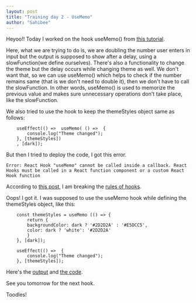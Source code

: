 ```yaml
---
layout: post
title: "Training day 2 - UseMemo"
author: "Sahibee"
---
```



Heyoo!!
Today I worked on the hook useMemo() from [this tutorial](https://youtu.be/THL1OPn72vo?si=DGo2eHMS-b_P6SMK).

Here, what we are trying to do is, we are doubling the number user enters in input but the output is supposed to show after a delay, using a slowFunction(we define ourselves). There's also a functionality to change the theme but the delay occurs while changing theme as well. We don't want that, so we can use useMemo() which helps to check if the number remains same (that is we don't need to double it), then we don't have to call the slowFunction. 
In other words, useMemo() is used to memorize the previous value and makes sure unnecessary operations don't take place, like the slowFunction.

We also tried to use the hook to keep the themeStyles object same as follows:

```
    useEffect(() =>  useMemo( () =>  {
        console.log("Theme changed");
    }, [themeStyles])
    , [dark]);
```

But then I tried to deploy the code, I got this error.

```Error: React Hook "useMemo" cannot be called inside a callback. React Hooks must be called in a React function component or a custom React Hook function```

According to [this post](https://blog.logrocket.com/understanding-common-frustrations-react-hooks/), I am breaking the [rules of hooks](https://legacy.reactjs.org/docs/hooks-rules.html).

Oops! I got it. I was supposed to use the useMemo hook while defining the themeStyles object, like this:

```
    const themeStyles = useMemo (() => {
        return {
        backgroundColor: dark ? '#2D2D2A' : '#E5DCC5',
        color: dark ? 'white': '#2D2D2A'
        }
    }, [dark]);

    useEffect(() =>  {
        console.log("Theme changed");
    }, [themeStyles]);
```

Here's the [output](https://demo-hooks-eqovxyanx-sahibkaur.vercel.app/) and [the code](https://github.com/sahibkaur/demo-hooks/pull/1/commits/133fa63a4b57717430e2f384ab68a208e2417c29).

See you tomorrow for the next hook.

Toodles!
